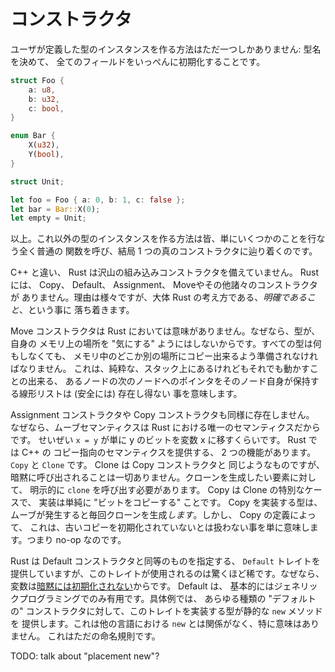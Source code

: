 <!--
# Constructors
-->

# コンストラクタ

<!--
There is exactly one way to create an instance of a user-defined type: name it,
and initialize all its fields at once:
-->

ユーザが定義した型のインスタンスを作る方法はただ一つしかありません: 型名を決めて、
全てのフィールドをいっぺんに初期化することです。

```rust
struct Foo {
    a: u8,
    b: u32,
    c: bool,
}

enum Bar {
    X(u32),
    Y(bool),
}

struct Unit;

let foo = Foo { a: 0, b: 1, c: false };
let bar = Bar::X(0);
let empty = Unit;
```

<!--
That's it. Every other way you make an instance of a type is just calling a
totally vanilla function that does some stuff and eventually bottoms out to The
One True Constructor.
-->

以上。これ以外の型のインスタンスを作る方法は皆、単にいくつかのことを行なう全く普通の
関数を呼び、結局 1 つの真のコンストラクタに辿り着くのです。

<!--
Unlike C++, Rust does not come with a slew of built-in kinds of constructor.
There are no Copy, Default, Assignment, Move, or whatever constructors. The
reasons for this are varied, but it largely boils down to Rust's philosophy of
*being explicit*.
-->

C++ と違い、 Rust は沢山の組み込みコンストラクタを備えていません。
 Rust には、 Copy、 Default、 Assignment、 Moveやその他諸々のコンストラクタが
ありません。理由は様々ですが、大体 Rust の考え方である、*明確であること*、という事に
落ち着きます。

<!--
Move constructors are meaningless in Rust because we don't enable types to
"care" about their location in memory. Every type must be ready for it to be
blindly memcopied to somewhere else in memory. This means pure on-the-stack-but-
still-movable intrusive linked lists are simply not happening in Rust (safely).
-->
Move コンストラクタは Rust においては意味がありません。なぜなら、型が、自身の
メモリ上の場所を "気にする" ようにはしないからです。すべての型は何もしなくても、
メモリ中のどこか別の場所にコピー出来るよう準備されなければなりません。
これは、純粋な、スタック上にあるけれどもそれでも動かすことの出来る、
あるノードの次のノードへのポインタをそのノード自身が保持する線形リストは (安全には) 存在し得ない
事を意味します。

<!--
Assignment and copy constructors similarly don't exist because move semantics
are the only semantics in Rust. At most `x = y` just moves the bits of y into
the x variable. Rust does provide two facilities for providing C++'s copy-
oriented semantics: `Copy` and `Clone`. Clone is our moral equivalent of a copy
constructor, but it's never implicitly invoked. You have to explicitly call
`clone` on an element you want to be cloned. Copy is a special case of Clone
where the implementation is just "copy the bits". Copy types *are* implicitly
cloned whenever they're moved, but because of the definition of Copy this just
means not treating the old copy as uninitialized -- a no-op.
-->

Assignment コンストラクタや Copy コンストラクタも同様に存在しません。
なぜなら、ムーブセマンティクスは Rust における唯一のセマンティクスだからです。
せいぜい `x = y` が単に y のビットを変数 x に移すくらいです。 Rust では C++ の
コピー指向のセマンティクスを提供する、 2 つの機能があります。 `Copy` と `Clone` です。 Clone は Copy コンストラクタと
同じようなものですが、暗黙に呼び出されることは一切ありません。クローンを生成したい要素に対して、
明示的に `clone` を呼び出す必要があります。 Copy は Clone の特別なケースで、
実装は単純に "ビットをコピーする" ことです。 Copy を実装する型は、
ムーブが発生すると毎回クローンを生成*します*。しかし、 Copy の定義によって、
これは、古いコピーを初期化されていないとは扱わない事を単に意味します。つまり no-op なのです。

<!--
While Rust provides a `Default` trait for specifying the moral equivalent of a
default constructor, it's incredibly rare for this trait to be used. This is
because variables [aren't implicitly initialized][uninit]. Default is basically
only useful for generic programming. In concrete contexts, a type will provide a
static `new` method for any kind of "default" constructor. This has no relation
to `new` in other languages and has no special meaning. It's just a naming
convention.
-->

Rust は Default コンストラクタと同等のものを指定する、 `Default` トレイトを
提供していますが、このトレイトが使用されるのは驚くほど稀です。なぜなら、
変数は[暗黙には初期化されない][uninit]からです。 Default は、
基本的にはジェネリックプログラミングでのみ有用です。具体例では、
あらゆる種類の "デフォルトの" コンストラクタに対して、このトレイトを実装する型が静的な `new` メソッドを
提供します。これは他の言語における `new` とは関係がなく、特に意味はありません。
これはただの命名規則です。

TODO: talk about "placement new"?

[uninit]: uninitialized.html
